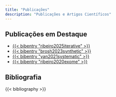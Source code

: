 ```yaml
---
title: "Publicações"
description: "Publicações e Artigos Científicos"
---
```


## Publicações em Destaque

- [{{< bibentry "ribeiro2025iterative" >}}](https://www.biorxiv.org/content/10.1101/2025.02.04.636130v2)
- [{{< bibentry "brosh2023synthetic" >}}](https://www.cell.com/molecular-cell/fulltext/S1097-2765(23)00154-5)
- [{{< bibentry "yan2021systematic" >}}](https://www.nature.com/articles/s41586-021-03211-0)
- [{{< bibentry "ribeiro2020exome" >}}](https://www.frontiersin.org/journals/genetics/articles/10.3389/fgene.2020.548507/full)

## Bibliografia

{{< bibliography >}}